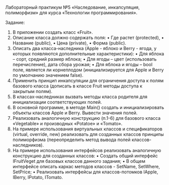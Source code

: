 Лабораторный практикум №5 «Наследование, инкапсуляция, полиморфизм» для курса «Технологии программирования».

Задание: 
1.	В приложении создать класс «Fruit». 
2.	Описание класса должно содержать поля:
•	Где растет (protected),
•	Название (public),
•	Цена (private),
•	Форма (public).
3.	Описать два класса-наследника (Apple - яблоко и Berry - ягода, у которых появляются дополнительные характеристики):
•	Для яблока – сорт, средний размер яблока;
•	Для ягоды – цвет (использовать перечисление), дата сбора урожая; 
•	Для яблока и ягоды – bool поле, является ли корнеплодом (инициализируется для Apple и Berry по умолчанию значением false).
4.	Применить принцип инкапсуляции для ограничения доступа к полям базового класса (дописать в классе Fruit методы доступа к закрытым полям).
5.	В классах-наследниках вызвать методы класса родителя для инициализации соответствующих полей.
6.	В основной программе, в методе Main() создать и инициализировать объекты классов Apple и Berry. Вывести значения полей. 
7.	Реализовать аналогичную конструкцию (п.1-6) для базового класса «Vegetable» и производных «Potatoe» и «Tomato».
8.	На примере использования виртуальных классов и спецификаторов (virtual, override, new) реализовать для созданных классов принципы полиморфизма (переопределить метод вывода полей классов-наследников).
9.	На примере использования интерфейсов реализовать аналогичную конструкцию для созданных классов:
•	Создать общий интерфейс IFruitVeget для базовых классов данного задания;
•	В общем интерфейсе описать каркас методов классов - SetName, SetWhere, SetPrice;
•	Реализовать интерфейсы для классов-потомков IApple, IBerry, IPotato, ITomato.